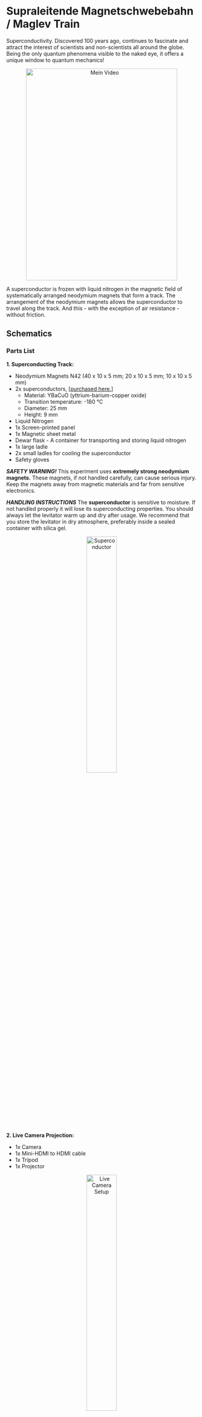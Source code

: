 # Supraleitende Magnetschwebebahn / Maglev Train

Superconductivity. Discovered 100 years ago, continues to fascinate and attract the interest of scientists and non-scientists all around the globe. Being the only quantum phenomena visible to the naked eye, it offers a unique window to quantum mechanics!

<p align="center">
  <a href="https://github.com/user-attachments/assets/cb2e6438-7c8f-444a-8960-b0e0a2658bd5" target="_blank">
    <img src="https://github.com/user-attachments/assets/cb2e6438-7c8f-444a-8960-b0e0a2658bd5" alt="Mein Video" style="width: 400px; height: 560px;">
  </a>
</p>

A superconductor is frozen with liquid nitrogen in the magnetic field of systematically arranged neodymium magnets that form a track. The arrangement of the neodymium magnets allows the superconductor to travel along the track. And this - with the exception of air resistance - without friction.

## Schematics

### Parts List 

**1. Superconducting Track:**
* Neodymium Magnets N42 (40 x 10 x 5 mm; 20 x 10 x 5 mm; 10 x 10 x 5 mm)
* 2x superconductors, [[purchased here.](https://www.educentral.de/p/supraleiter-ybacuo-scheibe-25-mm-x-9-mm)]
  * Material: YBaCuO (yttrium-barium-copper oxide)
  * Transition temperature: -180 °C
  * Diameter: 25 mm
  * Height: 9 mm
* Liquid Nitrogen
* 1x Screen-printed panel
* 1x Magnetic sheet metal
* Dewar flask - A container for transporting and storing liquid nitrogen
* 1x large ladle
* 2x small ladles for cooling the superconductor
* Safety gloves

**_SAFETY WARNING!_** This experiment uses **extremely strong neodymium magnets.** These magnets, if not handled carefully, can cause serious injury. Keep the magnets away from magnetic materials and far from sensitive electronics.

**_HANDLING INSTRUCTIONS_** The **superconductor** is sensitive to moisture. If not handled properly it will lose its superconducting properties. You should always let the
levitator warm up and dry after usage. We recommend that you store the levitator in dry atmosphere, preferably inside a sealed container with silica gel.

<p align="center">
<img src="https://github.com/user-attachments/assets/cf7eda32-e5f7-4169-a7f3-a18424dcacaf" alt="Superconductor" style="width:40%; height:auto;">
</p>

**2. Live Camera Projection:**
* 1x Camera
* 1x Mini-HDMI to HDMI cable
* 1x Tripod
* 1x Projector

<p align="center">
<img src="https://github.com/user-attachments/assets/7e03c670-86ae-49b8-a2dc-470c5c46aecb" alt="Live Camera Setup" style="width:40%; height:auto;">
</p>


### Construction of the maglev train

**1. Base Preparation:** 
* Cut a rectangular wooden panel as the base for the maglev train (length: 120cm, width: 100cm). 
   
![IMG_6941](https://github.com/user-attachments/assets/9d4fdb31-040f-468e-ac9d-3dbf54e74766)

**2. Metal Sheet Preparation:**
* Cut the magnetic sheet metal into a rectangle (length: 100cm, width: 80cm) and four strips that are slightly smaller than the length of the rectangle (length: 95cm, width: 15cm).

![IMG_6986](https://github.com/user-attachments/assets/42d6be4d-ad68-433c-a91e-badd9e70779f)

**3. Drilling and Screwing:**
* Drill four holes into each corner of the metal rectangle, as well as on each side of the strips.
* Countersink each hole using a countersunk head drill.
* Place the four metal strips on the wood panel, ensuring they are evenly spaced to fit the metal rectangle. Position the strips 5 cm apart from each other and 2.5 cm from the edge of the longer side.
* Secure the metal strips to the wood panel using flat-head screws.

**4. Laser Cutting:**
* Laser-cut the shape of the magnetic track out of wood. Use this as a template to create the track with the magnets. _The file for the laser cutter is attached._
![IMG_6971](https://github.com/user-attachments/assets/66163316-3f0e-40ac-a8e3-ef92684e0917)

**5. Magnet Arrangement:** 
* Since the sheet is magnetic, neodymium magnets will adhere to it. These magnets are arranged in groups of three, oriented as either North-South-North or South-North-South. They should be aligned consistently along the curve. In the inner circle, all magnets are oriented with their south poles facing inward. In the middle circle, the magnets face north, and in the outer circle, they face south again.

<p align="center">
  <a href="https://github.com/user-attachments/assets/8fa15370-8f8c-4414-92c3-0c9ab344120e" target="_blank">
    <img src="https://github.com/user-attachments/assets/8fa15370-8f8c-4414-92c3-0c9ab344120e" alt="Mein Video" style="width: 400px; height: 560px;">
  </a>
</p>

**_SAFETY WARNING!_** This experiment uses **extremely strong neodymium magnets.** These magnets, if not handled carefully, can cause serious injury, such as pinching fingers. Use gloves!
    
**6. Sheet Alignment:**

Due to the strength of the magnets, the rectangular sheet will adhere securely to the four strips screwed to the wooden panel. Use spacers to align each side of the rectangle sequentially.  **_Be careful during this process; the spacers are also used to prevent finger pinching._**

**7. Final Assembly:**

* Screw the metal sheet with the neodymium magnets to the wood panel. Screw the metal sheet with the neodymium magnets to the wood panel.

<p align="center">
<img src="https://github.com/user-attachments/assets/db20dfd7-6457-476a-bb18-1f6f47001736" alt="Maglev Train Details" style="width:60%; height:auto;">
</p>

_The idea behind this type of assembly is the ability to change each individual element. You can even alter the shape of the track if desired!_
 
**8. Transport and Storage:**
Place a Styrofoam plate and a light wooden plate on the magnetic track to secure it for transport and storage.

### Setup

1. Place the semiconductor in a small ladle on the track.
2. Fill the ladle with liquid nitrogen. To induce the superconducting state, cool the YBCO using liquid nitrogen, which maintains a temperature below 77 K (-196°C).
![DSC05186](https://github.com/user-attachments/assets/846cf68a-8a0f-45dd-ba5d-00eee188d56a)

3. When the liquid nitrogen stops boiling, transfer the remaining liquid into a Dewar flask.
4. Using safety gloves, place the superconductor on the track — it should now levitate.
5. In order to increase the levitating time, you can wrap the YBCO-bulks in absorbent paper and then attached them with ROXOLID Alu Tape (adhesive tape).
   
### Troubleshooting

_Write here if there are any changes or if there are any problems, how they were solved!_

## Scientific Background

### Superconductivity

Superconductivity is a quantum phenomenon of zero electrical resistance. It was discovered in 1911 by a dutch physicist named Kamerlingh Onnes. Superconductivity occurs only below a certain critical temperature (T_c). Metals such as aluminum, lead, tin become superconductors only at temperatures close to the absolute zero (-273.15°C). In 1986 a new family of superconductors was discovered having a much higher T_c, close and even higher than the boiling temperature of liquid nitrogen (-196.15°C).

### Meissner Effect
The expulsion of magnetic field from a superconductor is an intrinsic property of any superconductor.
Below a certain magnetic field the superconductor expels nearly all the magnetic flux. It does that by driving currents near its surface. These currents produce a magnetic field within the bulk that cancels the external field.

### Flux Pinning
In some cases the magnetic flux becomes locked or “pinned” inside a superconductor. Flux pinning is desirable in high - temperature ceramic superconductors to prevent flux movements which introduce a resistance and dissipates energy. The pinning is achieved through defects in the crystalline structure of the superconductor usually resulting from grain boundaries or impurities.

## Variants

